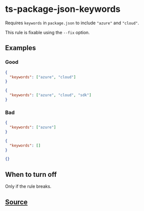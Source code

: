 # ts-package-json-keywords

Requires `keywords` in `package.json` to include `"azure"` and `"cloud"`.

This rule is fixable using the `--fix` option.

## Examples

### Good

```json
{
  "keywords": ["azure", "cloud"]
}
```

```json
{
  "keywords": ["azure", "cloud", "sdk"]
}
```

### Bad

```json
{
  "keywords": ["azure"]
}
```

```json
{
  "keywords": []
}
```

```json
{}
```

## When to turn off

Only if the rule breaks.

## [Source](https://azure.github.io/azure-sdk/typescript_implementation.html#ts-package-json-keywords)